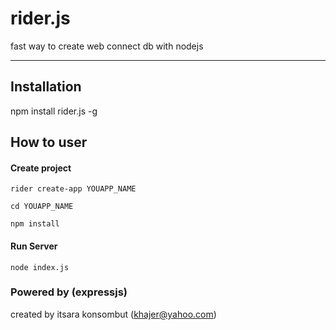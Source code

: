 # rider.js
fast way to create web connect db with nodejs 

------------------

## Installation
npm install rider.js -g

## How to user

#### Create project 
``` 
rider create-app YOUAPP_NAME
```

```
cd YOUAPP_NAME
```

``` 
npm install 
```

#### Run Server
```
node index.js
``` 

### Powered by (expressjs)

created by itsara konsombut (khajer@yahoo.com)
